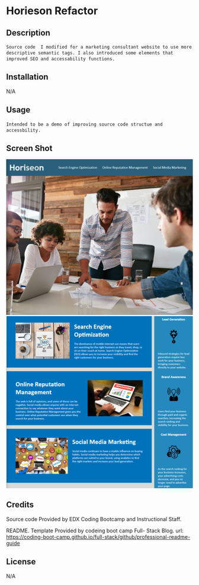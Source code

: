 # Horieson Refactor

## Description

    Source code  I modified for a marketing consultant website to use more descriptive semantic tags. I also introduced some elements that improved SEO and accessability functions.



## Installation
N/A

## Usage
    Intended to be a demo of improving source code structue and accessbility.
## Screen Shot
![image](./assets/Screenshot%202024-06-24%20223612.png)
![image](./assets/Screenshot%202024-06-24%20223647.png)
## Credits

Source code Provided by EDX Coding Bootcamp and Instructional Staff.

README. Template Provided by codeing boot camp Full- Stack Blog. url: https://coding-boot-camp.github.io/full-stack/github/professional-readme-guide


## License

N/A

